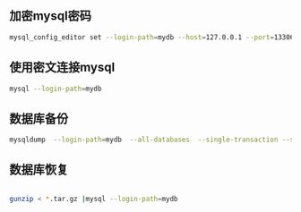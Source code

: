 ## 加密mysql密码
```bash
mysql_config_editor set --login-path=mydb --host=127.0.0.1 --port=13306 --user=root --password
```

## 使用密文连接mysql

```bash
mysql --login-path=mydb
```

## 数据库备份

```bash
mysqldump  --login-path=mydb  --all-databases  --single-transaction --set-gtid-purged=OFF |gzip >/bck/data/xx-`date +%Y%m%d%H%M`.tar.gz
```

## 数据库恢复

```bash

gunzip < *.tar.gz |mysql --login-path=mydb 
```
